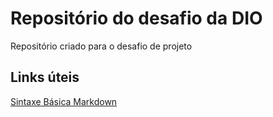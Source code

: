 # Repositório do desafio da DIO
Repositório criado para o desafio de projeto

## Links úteis
[Sintaxe Básica Markdown](https://www.markdownguide.org/)
